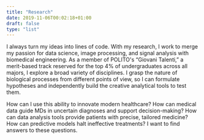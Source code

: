 ```yaml
---
title: "Research"
date: 2019-11-06T00:02:18+01:00
draft: false
type: "list"
---
```


I always turn my ideas into lines of code. With my research, I work to merge my passion for data science, image processing, and signal analysis with biomedical engineering. As a member of POLITO's “Giovani Talenti,” a merit-based track reserved for the top 4% of undergraduates across all majors, I explore a broad variety of disciplines. I grasp the nature of biological processes from different points of view, so I can formulate hypotheses and independently build the creative analytical tools to test them.

How can I use this ability to innovate modern healthcare? How can medical data guide MDs in uncertain diagnoses and support decision-making? How can data analysis tools provide patients with precise, tailored medicine? How can predictive models halt ineffective treatments? I want to find answers to these questions.
